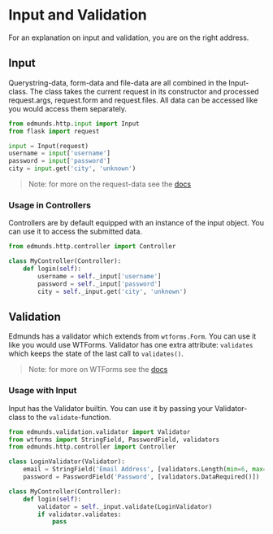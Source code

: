 
# Input and Validation

For an explanation on input and validation, you are on the right address.


## Input

Querystring-data, form-data and file-data are all combined in the Input-class.
The class takes the current request in its constructor and processed
request.args, request.form and request.files. All data can be accessed like
you would access them separately.

```python
from edmunds.http.input import Input
from flask import request

input = Input(request)
username = input['username']
password = input['password']
city = input.get('city', 'unknown')
```

> Note: for more on the request-data see the [docs](http://flask.pocoo.org/docs/0.12/quickstart/#the-request-object)

### Usage in Controllers

Controllers are by default equipped with an instance of the input object.
You can use it to access the submitted data.

```python
from edmunds.http.controller import Controller

class MyController(Controller):
    def login(self):
        username = self._input['username']
        password = self._input['password']
        city = self._input.get('city', 'unknown')
```


## Validation

Edmunds has a validator which extends from `wtforms.Form`. You can use it
like you would use WTForms. Validator has one extra attribute: `validates`
which keeps the state of the last call to `validates()`.

> Note: for more on WTForms see the [docs](http://flask.pocoo.org/docs/0.12/patterns/wtforms)

### Usage with Input

Input has the Validator builtin. You can use it by passing your Validator-class
to the `validate`-function.

```python
from edmunds.validation.validator import Validator
from wtforms import StringField, PasswordField, validators
from edmunds.http.controller import Controller

class LoginValidator(Validator):
    email = StringField('Email Address', [validators.Length(min=6, max=35)])
    password = PasswordField('Password', [validators.DataRequired()])

class MyController(Controller):
    def login(self):
        validator = self._input.validate(LoginValidator)
        if validator.validates:
            pass
```
